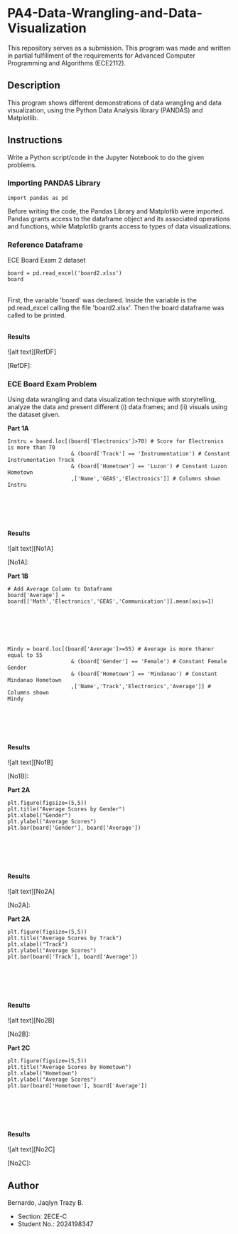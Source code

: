# PA4-Data-Wrangling-and-Data-Visualization
This repository serves as a submission. This program was made and written in partial fulfillment of the requirements for Advanced Computer Programming and Algorithms (ECE2112).

## Description
This program shows different demonstrations of data wrangling and data visualization, using the Python Data Analysis library (PANDAS) and Matplotlib.

## Instructions
Write a Python script/code in the Jupyter Notebook to do the given problems.

### Importing PANDAS Library
```
import pandas as pd

```
Before writing the code, the Pandas Library and Matplotlib were imported. Pandas grants access to the dataframe object and its associated operations and functions, while Matplotlib grants access to types of data visualizations.

### Reference Dataframe
ECE Board Exam 2 dataset
```
board = pd.read_excel('board2.xlsx')
board
```
<br>
First, the variable 'board' was declared. Inside the variable is the pd.read_excel calling the file 'board2.xlsx'. Then the board dataframe was called to be printed.
<br><br>

**Results**
<br><br>
![alt text][RefDF]

[RefDF]:

### ECE Board Exam Problem
Using data wrangling and data visualization technique with storytelling, analyze the data and present different (i) data frames; and (ii) visuals using the dataset given.

**Part 1A**
```
Instru = board.loc[(board['Electronics']>70) # Score for Electronics is more than 70
                    & (board['Track'] == 'Instrumentation') # Constant Instrumentation Track
                    & (board['Hometown'] == 'Luzon') # Constant Luzon Hometown
                    ,['Name','GEAS','Electronics']] # Columns shown
Instru
```
<br>

<br><br>

**Results**
<br><br>
![alt text][No1A]

[No1A]: 

**Part 1B**
```
# Add Average Column to Dataframe
board['Average'] = board[['Math','Electronics','GEAS','Communication']].mean(axis=1)
```
<br>

<br><br>

```
Mindy = board.loc[(board['Average']>=55) # Average is more thanor equal to 55
                    & (board['Gender'] == 'Female') # Constant Female Gender
                    & (board['Hometown'] == 'Mindanao') # Constant Mindanao Hometown
                    ,['Name','Track','Electronics','Average']] # Columns shown
Mindy
```
<br>

<br><br>

**Results**
<br><br>
![alt text][No1B]

[No1B]: 

**Part 2A**
```
plt.figure(figsize=(5,5))
plt.title("Average Scores by Gender")
plt.xlabel("Gender")
plt.ylabel("Average Scores")
plt.bar(board['Gender'], board['Average'])
```
<br>

<br><br>

**Results**
<br><br>
![alt text][No2A]

[No2A]: 

**Part 2A**
```
plt.figure(figsize=(5,5))
plt.title("Average Scores by Track")
plt.xlabel("Track")
plt.ylabel("Average Scores")
plt.bar(board['Track'], board['Average'])
```
<br>

<br><br>

**Results**
<br><br>
![alt text][No2B]

[No2B]: 

**Part 2C**
```
plt.figure(figsize=(5,5))
plt.title("Average Scores by Hometown")
plt.xlabel("Hometown")
plt.ylabel("Average Scores")
plt.bar(board['Hometown'], board['Average'])
```
<br>

<br><br>

**Results**
<br><br>
![alt text][No2C]

[No2C]: 



## Author
Bernardo, Jaqlyn Trazy B.
* Section: 2ECE-C
* Student No.: 2024198347
